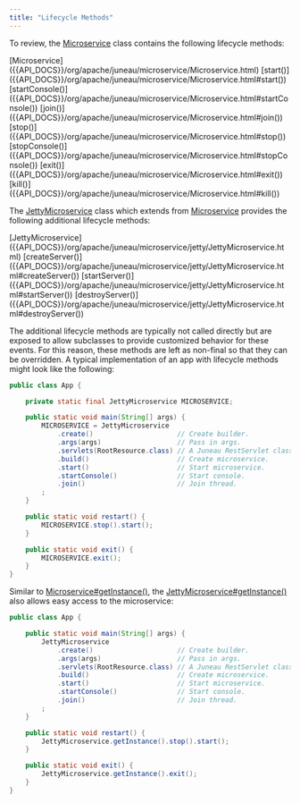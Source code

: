 ```yaml
---
title: "Lifecycle Methods"
---
```


To review, the [Microservice]({{API_DOCS}}/org/apache/juneau/microservice/Microservice.html) class contains the following lifecycle methods:

<tree>
<node-0><java-class>[Microservice]({{API_DOCS}}/org/apache/juneau/microservice/Microservice.html)</java-class></node-0>
<node-1><java-method>[start()]({{API_DOCS}}/org/apache/juneau/microservice/Microservice.html#start())</java-method></node-1>
<node-1><java-method>[startConsole()]({{API_DOCS}}/org/apache/juneau/microservice/Microservice.html#startConsole())</java-method></node-1>
<node-1><java-method>[join()]({{API_DOCS}}/org/apache/juneau/microservice/Microservice.html#join())</java-method></node-1>
<node-1><java-method>[stop()]({{API_DOCS}}/org/apache/juneau/microservice/Microservice.html#stop())</java-method></node-1>
<node-1><java-method>[stopConsole()]({{API_DOCS}}/org/apache/juneau/microservice/Microservice.html#stopConsole())</java-method></node-1>
<node-1><java-method>[exit()]({{API_DOCS}}/org/apache/juneau/microservice/Microservice.html#exit())</java-method></node-1>
<node-1><java-method>[kill()]({{API_DOCS}}/org/apache/juneau/microservice/Microservice.html#kill())</java-method></node-1>
</tree>

The [JettyMicroservice]({{API_DOCS}}/org/apache/juneau/microservice/jetty/JettyMicroservice.html) class which extends from [Microservice]({{API_DOCS}}/org/apache/juneau/microservice/Microservice.html) provides the following additional lifecycle methods:

<tree>
<node-0><java-class>[JettyMicroservice]({{API_DOCS}}/org/apache/juneau/microservice/jetty/JettyMicroservice.html)</java-class></node-0>
<node-1><java-method>[createServer()]({{API_DOCS}}/org/apache/juneau/microservice/jetty/JettyMicroservice.html#createServer())</java-method></node-1>
<node-1><java-method>[startServer()]({{API_DOCS}}/org/apache/juneau/microservice/jetty/JettyMicroservice.html#startServer())</java-method></node-1>
<node-1><java-method>[destroyServer()]({{API_DOCS}}/org/apache/juneau/microservice/jetty/JettyMicroservice.html#destroyServer())</java-method></node-1>
</tree>

The additional lifecycle methods are typically not called directly but are exposed to allow subclasses to provide customized behavior for these events.
For this reason, these methods are left as non-final so that they can be overridden.
A typical implementation of an app with lifecycle methods might look like the following:

```java
public class App {

    private static final JettyMicroservice MICROSERVICE;

    public static void main(String[] args) {
        MICROSERVICE = JettyMicroservice
            .create()                     // Create builder.
            .args(args)                   // Pass in args.
            .servlets(RootResource.class) // A Juneau RestServlet class.
            .build()                      // Create microservice.
            .start()                      // Start microservice.
            .startConsole()               // Start console.
            .join()                       // Join thread.
        ;
    }

    public static void restart() {
        MICROSERVICE.stop().start();
    }

    public static void exit() {
        MICROSERVICE.exit();
    }
}
```

Similar to [Microservice#getInstance()]({{API_DOCS}}/org/apache/juneau/microservice/Microservice.html#getInstance()), the [JettyMicroservice#getInstance()]({{API_DOCS}}/org/apache/juneau/microservice/jetty/JettyMicroservice.html#getInstance()) also allows easy access to the microservice:

```java
public class App {

    public static void main(String[] args) {
        JettyMicroservice
            .create()                     // Create builder.
            .args(args)                   // Pass in args.
            .servlets(RootResource.class) // A Juneau RestServlet class.
            .build()                      // Create microservice.
            .start()                      // Start microservice.
            .startConsole()               // Start console.
            .join()                       // Join thread.
        ;
    }

    public static void restart() {
        JettyMicroservice.getInstance().stop().start();
    }

    public static void exit() {
        JettyMicroservice.getInstance().exit();
    }
}
```
